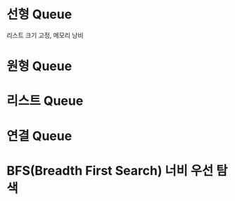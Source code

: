 # 선형 Queue

리스트 크기 고정, 메모리 낭비

# 원형 Queue

# 리스트 Queue

# 연결 Queue

# BFS(Breadth First Search) 너비 우선 탐색